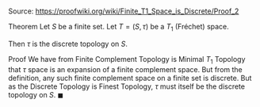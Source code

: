 # 

Source: https://proofwiki.org/wiki/Finite_T1_Space_is_Discrete/Proof_2

Theorem
Let $S$ be a finite set.
Let $T = \left({S, \tau}\right)$ be a $T_1$ (Fréchet) space.

Then $\tau$ is the discrete topology on $S$.


Proof
We have from Finite Complement Topology is Minimal $T_1$ Topology that $\tau$ space is an expansion of a finite complement space.
But from the definition, any such finite complement space on a finite set is discrete.
But as the Discrete Topology is Finest Topology, $\tau$ must itself be the discrete topology on $S$.
$\blacksquare$






